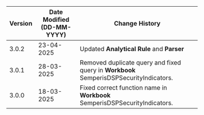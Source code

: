 | **Version** | **Date Modified (DD-MM-YYYY)** | **Change History**                                                             |
|-------------|--------------------------------|--------------------------------------------------------------------------------|
| 3.0.2       | 23-04-2025                     | Updated **Analytical Rule** and **Parser**   |
| 3.0.1       | 28-03-2025                     | Removed duplicate query and fixed query in **Workbook** SemperisDSPSecurityIndicators.   |
| 3.0.0       | 18-03-2025                     | Fixed correct function name in **Workbook** SemperisDSPSecurityIndicators.      |
